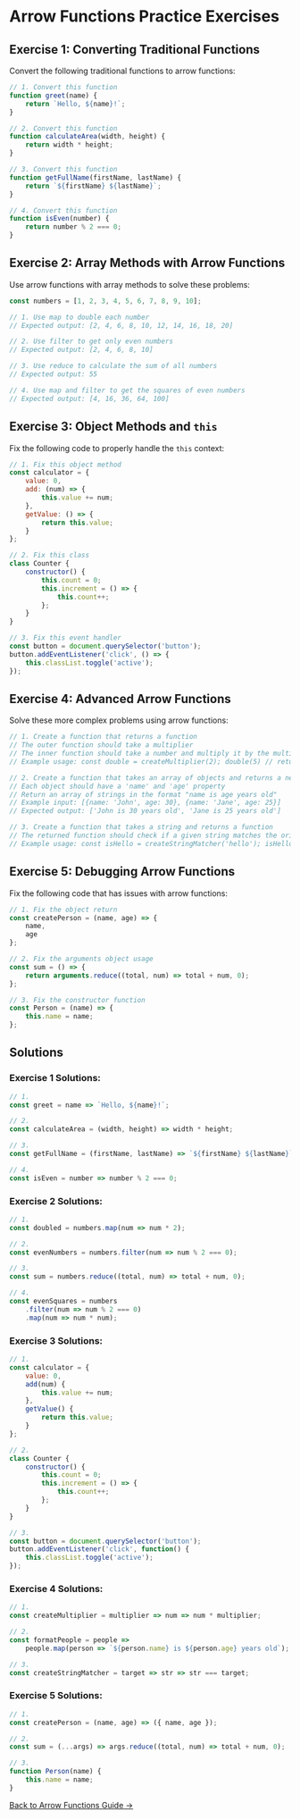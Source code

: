 # Arrow Functions Practice Exercises

## Exercise 1: Converting Traditional Functions
Convert the following traditional functions to arrow functions:

```javascript
// 1. Convert this function
function greet(name) {
    return `Hello, ${name}!`;
}

// 2. Convert this function
function calculateArea(width, height) {
    return width * height;
}

// 3. Convert this function
function getFullName(firstName, lastName) {
    return `${firstName} ${lastName}`;
}

// 4. Convert this function
function isEven(number) {
    return number % 2 === 0;
}
```

## Exercise 2: Array Methods with Arrow Functions
Use arrow functions with array methods to solve these problems:

```javascript
const numbers = [1, 2, 3, 4, 5, 6, 7, 8, 9, 10];

// 1. Use map to double each number
// Expected output: [2, 4, 6, 8, 10, 12, 14, 16, 18, 20]

// 2. Use filter to get only even numbers
// Expected output: [2, 4, 6, 8, 10]

// 3. Use reduce to calculate the sum of all numbers
// Expected output: 55

// 4. Use map and filter to get the squares of even numbers
// Expected output: [4, 16, 36, 64, 100]
```

## Exercise 3: Object Methods and `this`
Fix the following code to properly handle the `this` context:

```javascript
// 1. Fix this object method
const calculator = {
    value: 0,
    add: (num) => {
        this.value += num;
    },
    getValue: () => {
        return this.value;
    }
};

// 2. Fix this class
class Counter {
    constructor() {
        this.count = 0;
        this.increment = () => {
            this.count++;
        };
    }
}

// 3. Fix this event handler
const button = document.querySelector('button');
button.addEventListener('click', () => {
    this.classList.toggle('active');
});
```

## Exercise 4: Advanced Arrow Functions
Solve these more complex problems using arrow functions:

```javascript
// 1. Create a function that returns a function
// The outer function should take a multiplier
// The inner function should take a number and multiply it by the multiplier
// Example usage: const double = createMultiplier(2); double(5) // returns 10

// 2. Create a function that takes an array of objects and returns a new array
// Each object should have a 'name' and 'age' property
// Return an array of strings in the format "name is age years old"
// Example input: [{name: 'John', age: 30}, {name: 'Jane', age: 25}]
// Expected output: ['John is 30 years old', 'Jane is 25 years old']

// 3. Create a function that takes a string and returns a function
// The returned function should check if a given string matches the original string
// Example usage: const isHello = createStringMatcher('hello'); isHello('hello') // returns true
```

## Exercise 5: Debugging Arrow Functions
Fix the following code that has issues with arrow functions:

```javascript
// 1. Fix the object return
const createPerson = (name, age) => {
    name,
    age
};

// 2. Fix the arguments object usage
const sum = () => {
    return arguments.reduce((total, num) => total + num, 0);
};

// 3. Fix the constructor function
const Person = (name) => {
    this.name = name;
};
```

## Solutions

### Exercise 1 Solutions:
```javascript
// 1.
const greet = name => `Hello, ${name}!`;

// 2.
const calculateArea = (width, height) => width * height;

// 3.
const getFullName = (firstName, lastName) => `${firstName} ${lastName}`;

// 4.
const isEven = number => number % 2 === 0;
```

### Exercise 2 Solutions:
```javascript
// 1.
const doubled = numbers.map(num => num * 2);

// 2.
const evenNumbers = numbers.filter(num => num % 2 === 0);

// 3.
const sum = numbers.reduce((total, num) => total + num, 0);

// 4.
const evenSquares = numbers
    .filter(num => num % 2 === 0)
    .map(num => num * num);
```

### Exercise 3 Solutions:
```javascript
// 1.
const calculator = {
    value: 0,
    add(num) {
        this.value += num;
    },
    getValue() {
        return this.value;
    }
};

// 2.
class Counter {
    constructor() {
        this.count = 0;
        this.increment = () => {
            this.count++;
        };
    }
}

// 3.
const button = document.querySelector('button');
button.addEventListener('click', function() {
    this.classList.toggle('active');
});
```

### Exercise 4 Solutions:
```javascript
// 1.
const createMultiplier = multiplier => num => num * multiplier;

// 2.
const formatPeople = people => 
    people.map(person => `${person.name} is ${person.age} years old`);

// 3.
const createStringMatcher = target => str => str === target;
```

### Exercise 5 Solutions:
```javascript
// 1.
const createPerson = (name, age) => ({ name, age });

// 2.
const sum = (...args) => args.reduce((total, num) => total + num, 0);

// 3.
function Person(name) {
    this.name = name;
}
```

[Back to Arrow Functions Guide →](./arrow-functions.md) 